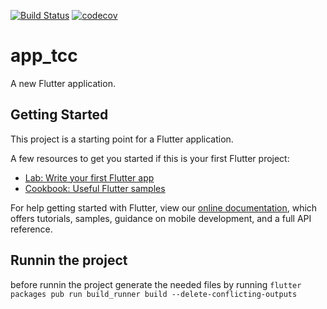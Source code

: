 [![Build Status](https://app.bitrise.io/app/af055480b1772c61/status.svg?token=0lViALISROA6JsYT_Wa57g&branch=master)](https://app.bitrise.io/app/af055480b1772c61) [![codecov](https://codecov.io/gh/adsonpleal/TCC/branch/master/graph/badge.svg?token=Qa8Ei1CWbW)](https://codecov.io/gh/adsonpleal/TCC)

# app_tcc

A new Flutter application.

## Getting Started

This project is a starting point for a Flutter application.

A few resources to get you started if this is your first Flutter project:

- [Lab: Write your first Flutter app](https://flutter.io/docs/get-started/codelab)
- [Cookbook: Useful Flutter samples](https://flutter.io/docs/cookbook)

For help getting started with Flutter, view our 
[online documentation](https://flutter.io/docs), which offers tutorials, 
samples, guidance on mobile development, and a full API reference.


## Runnin the project

before runnin the project generate the needed files by running
`flutter packages pub run build_runner build --delete-conflicting-outputs`